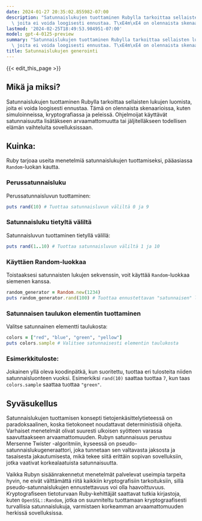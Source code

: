 ```yaml
---
date: 2024-01-27 20:35:02.855982-07:00
description: "Satunnaislukujen tuottaminen Rubylla tarkoittaa sellaisten lukujen luomista,\
  \ joita ei voida loogisesti ennustaa. T\xE4m\xE4 on olennaista skenaarioissa, kuten\u2026"
lastmod: '2024-02-25T18:49:53.984951-07:00'
model: gpt-4-0125-preview
summary: "Satunnaislukujen tuottaminen Rubylla tarkoittaa sellaisten lukujen luomista,\
  \ joita ei voida loogisesti ennustaa. T\xE4m\xE4 on olennaista skenaarioissa, kuten\u2026"
title: Satunnaislukujen generointi
---
```


{{< edit_this_page >}}

## Mikä ja miksi?

Satunnaislukujen tuottaminen Rubylla tarkoittaa sellaisten lukujen luomista, joita ei voida loogisesti ennustaa. Tämä on olennaista skenaarioissa, kuten simuloinneissa, kryptografiassa ja peleissä. Ohjelmoijat käyttävät satunnaisuutta lisätäkseen arvaamattomuutta tai jäljitelläkseen todellisen elämän vaihteluita sovelluksissaan.

## Kuinka:

Ruby tarjoaa useita menetelmiä satunnaislukujen tuottamiseksi, pääasiassa `Random`-luokan kautta.

### Perussatunnaisluku

Perussatunnaisluvun tuottaminen:

```Ruby
puts rand(10) # Tuottaa satunnaisluvun väliltä 0 ja 9
```

### Satunnaisluku tietyltä väliltä

Satunnaisluvun tuottaminen tietyllä välillä:

```Ruby
puts rand(1..10) # Tuottaa satunnaisluvun väliltä 1 ja 10
```

### Käyttäen Random-luokkaa

Toistaaksesi satunnaisten lukujen sekvenssin, voit käyttää `Random`-luokkaa siemenen kanssa.

```Ruby
random_generator = Random.new(1234)
puts random_generator.rand(100) # Tuottaa ennustettavan "satunnaisen" luvun
```

### Satunnaisen taulukon elementin tuottaminen

Valitse satunnainen elementti taulukosta:

```Ruby
colors = ["red", "blue", "green", "yellow"]
puts colors.sample # Valitsee satunnaisesti elementin taulukosta
```

### Esimerkkituloste:

Jokainen yllä oleva koodinpätkä, kun suoritettu, tuottaa eri tulosteita niiden satunnaisluonteen vuoksi. Esimerkiksi `rand(10)` saattaa tuottaa `7`, kun taas `colors.sample` saattaa tuottaa `"green"`.

## Syväsukellus

Satunnaislukujen tuottamisen konsepti tietojenkäsittelytieteessä on paradoksaalinen, koska tietokoneet noudattavat deterministisiä ohjeita. Varhaiset menetelmät olivat suuresti ulkoisen syötteen varassa saavuttaakseen arvaamattomuuden. Rubyn satunnaisuus perustuu Mersenne Twister -algoritmiin, kyseessä on pseudo-satunnaislukugeneraattori, joka tunnetaan sen valtavasta jaksosta ja tasaisesta jakautumisesta, mikä tekee siitä erittäin sopivan sovelluksiin, jotka vaativat korkealaatuista satunnaisuutta.

Vaikka Rubyn sisäänrakennetut menetelmät palvelevat useimpia tarpeita hyvin, ne eivät välttämättä riitä kaikkiin kryptografisiin tarkoituksiin, sillä pseudo-satunnaislukujen ennustettavuus voi olla haavoittuvuus. Kryptografiseen tietoturvaan Ruby-kehittäjät saattavat tutkia kirjastoja, kuten `OpenSSL::Random`, jotka on suunniteltu tuottamaan kryptograafisesti turvallisia satunnaislukuja, varmistaen korkeamman arvaamattomuuden herkissä sovelluksissa.

